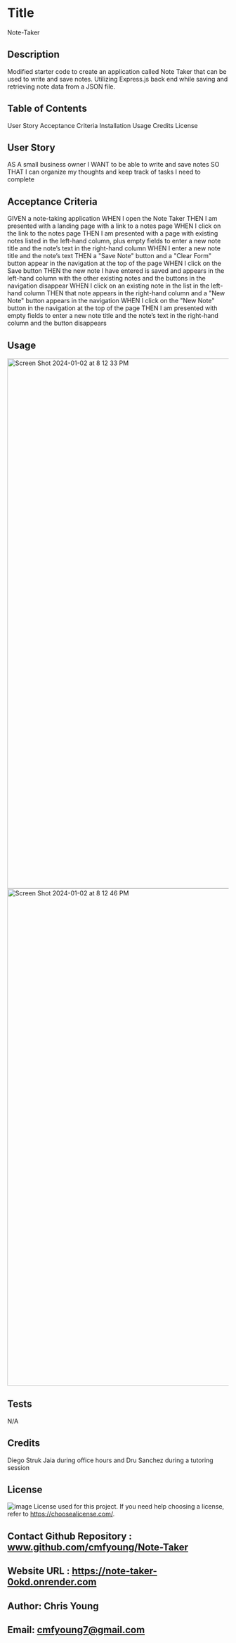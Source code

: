 # Title
Note-Taker

## Description
Modified starter code to create an application called Note Taker that can be used to write and save notes. Utilizing Express.js back end while saving and retrieving note data from a JSON file.

## Table of Contents
User Story
Acceptance Criteria
Installation
Usage
Credits
License

## User Story
AS A small business owner I WANT to be able to write and save notes SO THAT I can organize my thoughts and keep track of tasks I need to complete

## Acceptance Criteria
GIVEN a note-taking application
WHEN I open the Note Taker
THEN I am presented with a landing page with a link to a notes page
WHEN I click on the link to the notes page
THEN I am presented with a page with existing notes listed in the left-hand column, plus empty fields to enter a new note title and the note’s text in the right-hand column
WHEN I enter a new note title and the note’s text
THEN a "Save Note" button and a "Clear Form" button appear in the navigation at the top of the page
WHEN I click on the Save button
THEN the new note I have entered is saved and appears in the left-hand column with the other existing notes and the buttons in the navigation disappear
WHEN I click on an existing note in the list in the left-hand column
THEN that note appears in the right-hand column and a "New Note" button appears in the navigation
WHEN I click on the "New Note" button in the navigation at the top of the page
THEN I am presented with empty fields to enter a new note title and the note’s text in the right-hand column and the button disappears

## Usage
<img width="1206" alt="Screen Shot 2024-01-02 at 8 12 33 PM" src="https://github.com/cmfyoung/Note-Taker/assets/150183426/eca8d8b8-86c5-4dca-9aad-9d92f2f774cb">
<img width="1131" alt="Screen Shot 2024-01-02 at 8 12 46 PM" src="https://github.com/cmfyoung/Note-Taker/assets/150183426/6d405d6d-52f9-4b08-87ad-f3f05457e9eb">


## Tests

N/A

## Credits
Diego Struk Jaia during office hours and Dru Sanchez during a tutoring session

## License
 ![image](https://github.com/cmfyoung/Note-Taker/assets/150183426/9e3ca38c-461c-49d6-8de4-806eda169dd1)
License used for this project. If you need help choosing a license, refer to https://choosealicense.com/.

## Contact Github Repository : www.github.com/cmfyoung/Note-Taker

## Website URL : https://note-taker-0okd.onrender.com

## Author: Chris Young

## Email: cmfyoung7@gmail.com
